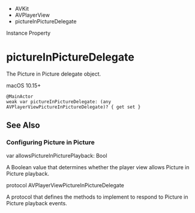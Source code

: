 

- AVKit
- AVPlayerView
-  pictureInPictureDelegate 

Instance Property

# pictureInPictureDelegate

The Picture in Picture delegate object.

macOS 10.15+

``` source
@MainActor
weak var pictureInPictureDelegate: (any AVPlayerViewPictureInPictureDelegate)? { get set }
```

## See Also

### Configuring Picture in Picture

var allowsPictureInPicturePlayback: Bool

A Boolean value that determines whether the player view allows Picture in Picture playback.

protocol AVPlayerViewPictureInPictureDelegate

A protocol that defines the methods to implement to respond to Picture in Picture playback events.

